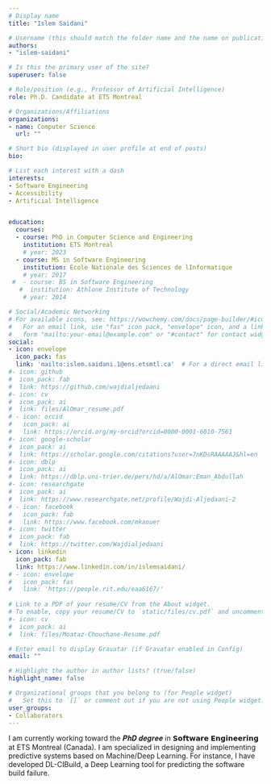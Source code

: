 ```yaml
---
# Display name
title: "Islem Saidani"

# Username (this should match the folder name and the name on publications)
authors:
- "islem-saidani"

# Is this the primary user of the site?
superuser: false

# Role/position (e.g., Professor of Artificial Intelligence)
role: Ph.D. Candidate at ETS Montreal

# Organizations/Affiliations
organizations:
- name: Computer Science
  url: ""

# Short bio (displayed in user profile at end of posts)
bio: 

# List each interest with a dash
interests:
- Software Engineering
- Accessibility
- Artificial Intelligence


education:
  courses:
  - course: PhD in Computer Science and Engineering
    institution: ETS Montreal
    # year: 2023
  - course: MS in Software Engineering
    institution: Ecole Nationale des Sciences de lInformatique
    # year: 2017
 #  - course: BS in Software Engineering
   #  institution: Athlone Institute of Technology
    # year: 2014

# Social/Academic Networking
# For available icons, see: https://wowchemy.com/docs/page-builder/#icons
#   For an email link, use "fas" icon pack, "envelope" icon, and a link in the
#   form "mailto:your-email@example.com" or "#contact" for contact widget.
social:
- icon: envelope
  icon_pack: fas
  link: 'mailto:islem.saidani.1@ens.etsmtl.ca'  # For a direct email link, use "mailto:test@example.org".
#- icon: github
#  icon_pack: fab
#  link: https://github.com/wajdialjedaani
#- icon: cv
#  icon_pack: ai
#  link: files/AlOmar_resume.pdf
# - icon: orcid
#   icon_pack: ai
#   link: https://orcid.org/my-orcid?orcid=0000-0001-6010-7561
#- icon: google-scholar
#  icon_pack: ai
#  link: https://scholar.google.com/citations?user=7nKDsRAAAAAJ&hl=en
#- icon: dblp
#  icon_pack: ai
#  link: https://dblp.uni-trier.de/pers/hd/a/AlOmar:Eman_Abdullah
#- icon: researchgate
#  icon_pack: ai
#  link: https://www.researchgate.net/profile/Wajdi-Aljedaani-2
# - icon: facebook
#   icon_pack: fab
#   link: https://www.facebook.com/mkaouer
#- icon: twitter
#  icon_pack: fab
#  link: https://twitter.com/Wajdialjedaani
- icon: linkedin
  icon_pack: fab
  link: https://www.linkedin.com/in/islemsaidani/
# - icon: envelope
#   icon_pack: fas
#   link: 'https://people.rit.edu/eaa6167/'
  
# Link to a PDF of your resume/CV from the About widget.
# To enable, copy your resume/CV to `static/files/cv.pdf` and uncomment the lines below.
#- icon: cv
#  icon_pack: ai
#  link: files/Moataz-Chouchane-Resume.pdf

# Enter email to display Gravatar (if Gravatar enabled in Config)
email: ""

# Highlight the author in author lists? (true/false)
highlight_name: false

# Organizational groups that you belong to (for People widget)
#   Set this to `[]` or comment out if you are not using People widget.
user_groups:
- Collaborators
---
```


I am currently working toward the 𝑷𝒉𝑫 𝒅𝒆𝒈𝒓𝒆𝒆 in 𝗦𝗼𝗳𝘁𝘄𝗮𝗿𝗲 𝗘𝗻𝗴𝗶𝗻𝗲𝗲𝗿𝗶𝗻𝗴 at ETS Montreal (Canada). I am specialized in designing and implementing predictive systems based on Machine/Deep Learning. For instance, I have developed DL-CIBuild, a Deep Learning tool for predicting the software build failure. 
